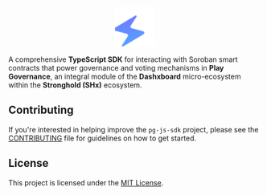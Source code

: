<p align="center">
  <img src="./public/icon.svg" alt="Play Governance Logo" width="80" />
</p>

A comprehensive **TypeScript SDK** for interacting with Soroban smart contracts that power governance and voting mechanisms in **Play Governance**, an integral module of the **Dashxboard** micro-ecosystem within the **Stronghold (SHx)** ecosystem.

## Contributing

If you're interested in helping improve the `pg-js-sdk` project, please see the [CONTRIBUTING](/CONTRIBUTING.md) file for guidelines on how to get started.

## License

This project is licensed under the [MIT License](/LICENSE).
